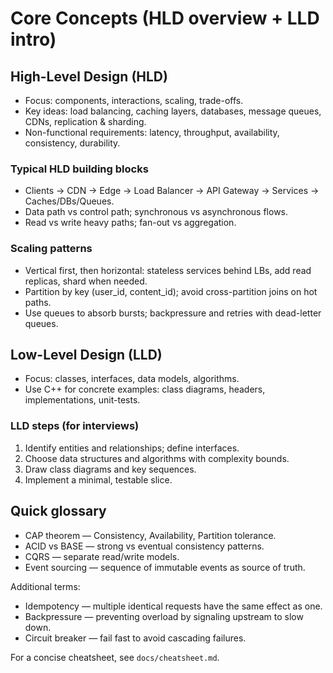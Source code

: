 # Core Concepts (HLD overview + LLD intro)

## High-Level Design (HLD)
- Focus: components, interactions, scaling, trade-offs.
- Key ideas: load balancing, caching layers, databases, message queues, CDNs, replication & sharding.
- Non-functional requirements: latency, throughput, availability, consistency, durability.

### Typical HLD building blocks
- Clients → CDN → Edge → Load Balancer → API Gateway → Services → Caches/DBs/Queues.
- Data path vs control path; synchronous vs asynchronous flows.
- Read vs write heavy paths; fan-out vs aggregation.

### Scaling patterns
- Vertical first, then horizontal: stateless services behind LBs, add read replicas, shard when needed.
- Partition by key (user_id, content_id); avoid cross-partition joins on hot paths.
- Use queues to absorb bursts; backpressure and retries with dead-letter queues.

## Low-Level Design (LLD)
- Focus: classes, interfaces, data models, algorithms.
- Use C++ for concrete examples: class diagrams, headers, implementations, unit-tests.

### LLD steps (for interviews)
1. Identify entities and relationships; define interfaces.
2. Choose data structures and algorithms with complexity bounds.
3. Draw class diagrams and key sequences.
4. Implement a minimal, testable slice.

## Quick glossary
- CAP theorem — Consistency, Availability, Partition tolerance.
- ACID vs BASE — strong vs eventual consistency patterns.
- CQRS — separate read/write models.
- Event sourcing — sequence of immutable events as source of truth.

Additional terms:
- Idempotency — multiple identical requests have the same effect as one.
- Backpressure — preventing overload by signaling upstream to slow down.
- Circuit breaker — fail fast to avoid cascading failures.

For a concise cheatsheet, see `docs/cheatsheet.md`.
